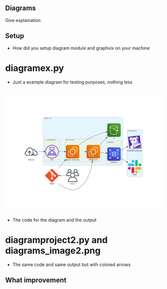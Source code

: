 ## Diagrams
Give explaination
## Setup
* How did you setup diagram module and graphvix on your machine
# diagramex.py
* Just a example diagram for testing purposes, nothing less
# ![diagramproject.py](diagrams_image.png)
* The code for the diagram and the output
# diagramproject2.py and diagrams_image2.png
* The same code and same output but with colored arrows
## What improvement
